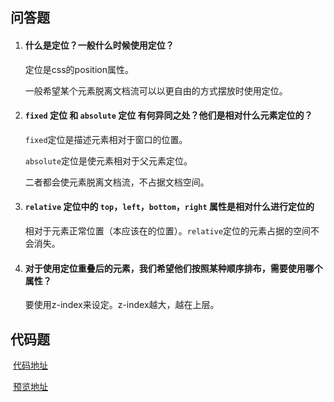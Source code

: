 ## 问答题

1. #### 什么是定位？一般什么时候使用定位？

   定位是css的position属性。

   一般希望某个元素脱离文档流可以以更自由的方式摆放时使用定位。

2. #### `fixed` 定位 和 `absolute` 定位 有何异同之处？他们是相对什么元素定位的？

   `fixed`定位是描述元素相对于窗口的位置。

   `absolute`定位是使元素相对于父元素定位。

   二者都会使元素脱离文档流，不占据文档空间。

3. #### `relative` 定位中的 `top`，`left`，`bottom`，`right` 属性是相对什么进行定位的

   相对于元素正常位置（本应该在的位置）。`relative`定位的元素占据的空间不会消失。

4. #### 对于使用定位重叠后的元素，我们希望他们按照某种顺序排布，需要使用哪个属性？

   要使用z-index来设定。z-index越大，越在上层。

## 代码题

​		[代码地址](https://github.com/SWerllen/mfs-homework/blob/master/%E5%9F%BA%E7%A1%8018%20%E5%AE%9A%E4%BD%8D%E4%B8%8Ez-index/index.html)

​		[预览地址](https://swerllen.github.io/mfs-homework/%E5%9F%BA%E7%A1%8018%20%E5%AE%9A%E4%BD%8D%E4%B8%8Ez-index/index.html) 